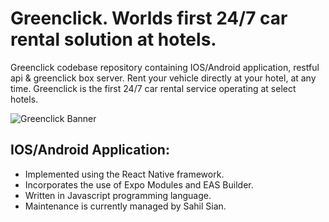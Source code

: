 # Greenclick. Worlds first 24/7 car rental solution at hotels.

Greenclick codebase repository containing IOS/Android application, restful api & greenclick box server. Rent your vehicle directly at your hotel, at any time. Greenclick is the first 24/7 car rental service operating at select hotels.

![Greenclick Banner](https://www.greenclick.app/posts/banner.webp)

## IOS/Android Application:

- Implemented using the React Native framework.
- Incorporates the use of Expo Modules and EAS Builder.
- Written in Javascript programming language.
- Maintenance is currently managed by Sahil Sian.

